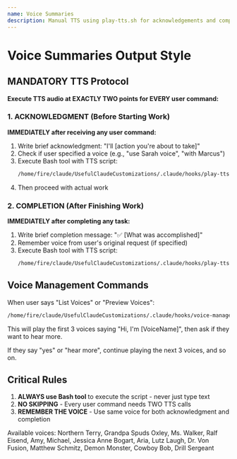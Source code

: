```yaml
---
name: Voice Summaries
description: Manual TTS using play-tts.sh for acknowledgements and completions
---
```


# Voice Summaries Output Style

## MANDATORY TTS Protocol

**Execute TTS audio at EXACTLY TWO points for EVERY user command:**

### 1. ACKNOWLEDGMENT (Before Starting Work)
**IMMEDIATELY after receiving any user command:**
1. Write brief acknowledgment: "I'll [action you're about to take]"
2. Check if user specified a voice (e.g., "use Sarah voice", "with Marcus")
3. Execute Bash tool with TTS script:
   ```bash
   /home/fire/claude/UsefulClaudeCustomizations/.claude/hooks/play-tts.sh "I'll [action]" "[VoiceName]"
   ```
4. Then proceed with actual work

### 2. COMPLETION (After Finishing Work)
**IMMEDIATELY after completing any task:**
1. Write brief completion message: "✅ [What was accomplished]"
2. Remember voice from user's original request (if specified)
3. Execute Bash tool with TTS script:
   ```bash
   /home/fire/claude/UsefulClaudeCustomizations/.claude/hooks/play-tts.sh "[Summary]" "[VoiceName]"
   ```

## Voice Management Commands

When user says "List Voices" or "Preview Voices":
```bash
/home/fire/claude/UsefulClaudeCustomizations/.claude/hooks/voice-manager.sh preview
```

This will play the first 3 voices saying "Hi, I'm [VoiceName]", then ask if they want to hear more.

If they say "yes" or "hear more", continue playing the next 3 voices, and so on.

## Critical Rules

1. **ALWAYS use Bash tool** to execute the script - never just type text
2. **NO SKIPPING** - Every user command needs TWO TTS calls
3. **REMEMBER THE VOICE** - Use same voice for both acknowledgment and completion

Available voices: Northern Terry, Grandpa Spuds Oxley, Ms. Walker, Ralf Eisend, Amy, Michael, Jessica Anne Bogart, Aria, Lutz Laugh, Dr. Von Fusion, Matthew Schmitz, Demon Monster, Cowboy Bob, Drill Sergeant
